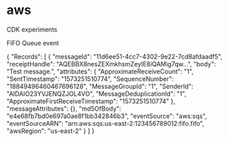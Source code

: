 # aws
CDK experiments


FIFO Queue event

{
    "Records": [
        {
            "messageId": "11d6ee51-4cc7-4302-9e22-7cd8afdaadf5",
            "receiptHandle": "AQEBBX8nesZEXmkhsmZeyIE8iQAMig7qw...",
            "body": "Test message.",
            "attributes": {
                "ApproximateReceiveCount": "1",
                "SentTimestamp": "1573251510774",
                "SequenceNumber": "18849496460467696128",
                "MessageGroupId": "1",
                "SenderId": "AIDAIO23YVJENQZJOL4VO",
                "MessageDeduplicationId": "1",
                "ApproximateFirstReceiveTimestamp": "1573251510774"
            },
            "messageAttributes": {},
            "md5OfBody": "e4e68fb7bd0e697a0ae8f1bb342846b3",
            "eventSource": "aws:sqs",
            "eventSourceARN": "arn:aws:sqs:us-east-2:123456789012:fifo.fifo",
            "awsRegion": "us-east-2"
        }
    ]
}